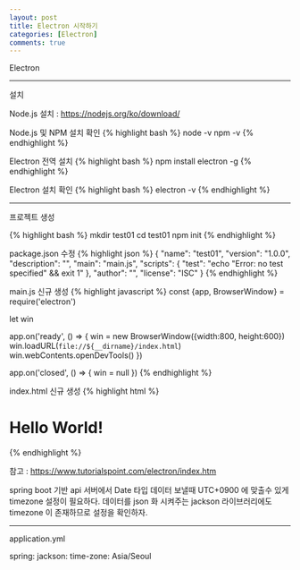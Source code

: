 ```yaml
---
layout: post
title: Electron 시작하기
categories: [Electron]
comments: true
---
```


Electron

-------------

설치

Node.js 설치 : https://nodejs.org/ko/download/

Node.js 및 NPM 설치 확인
{% highlight bash %}
node -v
npm -v
{% endhighlight %}

Electron 전역 설치
{% highlight bash %}
npm install electron -g
{% endhighlight %}

Electron 설치 확인
{% highlight bash %}
electron -v
{% endhighlight %}

-------------

프로젝트 생성

{% highlight bash %}
mkdir test01
cd test01
npm init
{% endhighlight %}

package.json 수정
{% highlight json %}
{
  "name": "test01",
  "version": "1.0.0",
  "description": "",
  "main": "main.js",
  "scripts": {
    "test": "echo \"Error: no test specified\" && exit 1"
  },
  "author": "",
  "license": "ISC"
}
{% endhighlight %}

main.js 신규 생성
{% highlight javascript %}
const {app, BrowserWindow} = require('electron')

let win

app.on('ready', () => {
    win = new BrowserWindow({width:800, height:600})
    win.loadURL(`file://${__dirname}/index.html`)
    win.webContents.openDevTools()
})

app.on('closed', () => {
    win = null
})
{% endhighlight %}

index.html 신규 생성
{% highlight html %}
<!DOCTYPE html>
<html>
<head>
    <title>test01</title>
</head>
<body>
    <h1>Hello World!</h1>
</body>
</html>
{% endhighlight %}


참고 : https://www.tutorialspoint.com/electron/index.htm









spring boot 기반 api 서버에서 Date 타입 데이터 보낼때
UTC+0900 에 맞출수 있게 timezone 설정이 필요하다.
데이터를 json 화 시켜주는 jackson 라이브러리에도 timezone 이 존재하므로 설정을 확인하자.

---

application.yml

spring:
  jackson:
    time-zone: Asia/Seoul








